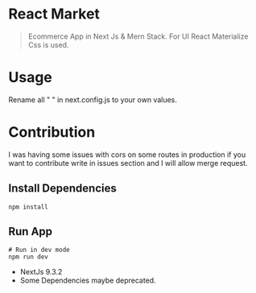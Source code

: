 # React Market

>Ecommerce App in Next Js & Mern Stack. For UI React Materialize Css is used.

# Usage

Rename  all " " in next.config.js to your own values.

# Contribution
I was having some issues with cors on some routes in production if you want to contribute write in issues section and I will allow merge request.

## Install Dependencies
```
npm install
```

## Run App
```
# Run in dev mode
npm run dev

```

- NextJs 9.3.2
- Some Dependencies maybe deprecated.
